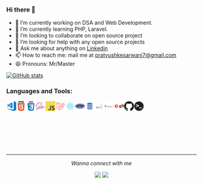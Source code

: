 ### Hi there 👋

- 🔭 I’m currently working on DSA and Web Development.
- 🌱 I’m currently learning PHP, Laravel.
- 👯 I’m looking to collaborate on open source project
- 🤔 I’m looking for help with any open source projects
- 💬 Ask me about anything on <a href="https://www.linkedin.com/in/pratyush-kesarwani/">Linkedin</a>
- 📫 How to reach me: mail me at pratyushkesarwani7@gmail.com
- 😄 Pronouns: Mr/Master

[![GitHub stats](https://github-readme-stats.vercel.app/api?username=PratyushKes&hide=stars&show_icons=true&theme=merko)](https://github.com/PratyushKes/github-readme-stats)

### Languages and Tools:

<img align="left" alt="Visual Studio Code" width="26px" src="https://raw.githubusercontent.com/github/explore/80688e429a7d4ef2fca1e82350fe8e3517d3494d/topics/visual-studio-code/visual-studio-code.png" />
<img align="left" alt="HTML5" width="26px" src="https://raw.githubusercontent.com/github/explore/80688e429a7d4ef2fca1e82350fe8e3517d3494d/topics/html/html.png" />
<img align="left" alt="CSS3" width="26px" src="https://raw.githubusercontent.com/github/explore/80688e429a7d4ef2fca1e82350fe8e3517d3494d/topics/css/css.png" />
<img align="left" alt="Sass" width="26px" src="https://raw.githubusercontent.com/github/explore/80688e429a7d4ef2fca1e82350fe8e3517d3494d/topics/sass/sass.png" />
<img align="left" alt="JavaScript" width="26px" src="https://raw.githubusercontent.com/github/explore/80688e429a7d4ef2fca1e82350fe8e3517d3494d/topics/javascript/javascript.png" />
<img align="left" alt="React" width="26px" src="https://raw.githubusercontent.com/github/explore/80688e429a7d4ef2fca1e82350fe8e3517d3494d/topics/laravel/laravel.png" />
<img align="left" alt="React" width="26px" src="https://raw.githubusercontent.com/github/explore/80688e429a7d4ef2fca1e82350fe8e3517d3494d/topics/react/react.png" />
<img align="left" alt="Node.js" width="26px" src="https://raw.githubusercontent.com/github/explore/80688e429a7d4ef2fca1e82350fe8e3517d3494d/topics/php/php.png" />
<img align="left" alt="SQL" width="26px" src="https://raw.githubusercontent.com/github/explore/80688e429a7d4ef2fca1e82350fe8e3517d3494d/topics/sql/sql.png" />
<img align="left" alt="MySQL" width="26px" src="https://raw.githubusercontent.com/github/explore/80688e429a7d4ef2fca1e82350fe8e3517d3494d/topics/mysql/mysql.png" />
<img align="left" alt="MongoDB" width="26px" src="https://raw.githubusercontent.com/github/explore/80688e429a7d4ef2fca1e82350fe8e3517d3494d/topics/mongodb/mongodb.png" />
<img align="left" alt="Git" width="26px" src="https://raw.githubusercontent.com/github/explore/80688e429a7d4ef2fca1e82350fe8e3517d3494d/topics/git/git.png" />
<img align="left" alt="GitHub" width="26px" src="https://raw.githubusercontent.com/github/explore/78df643247d429f6cc873026c0622819ad797942/topics/github/github.png" />
<img align="left" alt="Terminal" width="26px" src="https://raw.githubusercontent.com/github/explore/80688e429a7d4ef2fca1e82350fe8e3517d3494d/topics/terminal/terminal.png" />
<br/>
<br/>



<a href="https://sourcerer.io/pratyushkes"><img src="https://img.shields.io/badge/JavaScript-10%20commits-yellow.svg?style=for-the-badge" alt=""></a>

<a href="https://sourcerer.io/pratyushkes"><img src="https://img.shields.io/badge/HTML-52%20commits-green.svg?style=for-the-badge" alt=""></a>

<a href="https://sourcerer.io/pratyushkes"><img src="https://img.shields.io/badge/Kotlin-1%20commits-purple.svg?style=for-the-badge" alt=""></a>
<hr>
<p align="center">
  <i>Wanna connect with me</i>

  <p align="center">
    <a href="https://www.linkedin.com/in/pratyush-kesarwani/" alt="Linkedin"><img width="28px" src="https://i7.pngguru.com/preview/668/576/941/social-media-linkedin-computer-icons-facebook-inc-social-networking-service-social-media.jpg"></a>
    <a href="mailto:pratyushkesarwani7@gmail.com" alt="Contact me"><img width="28px" src="https://img.pngio.com/mail-icon-with-png-and-vector-format-for-free-unlimited-download-mail-png-512_512.png"></a>
    
  </p>

